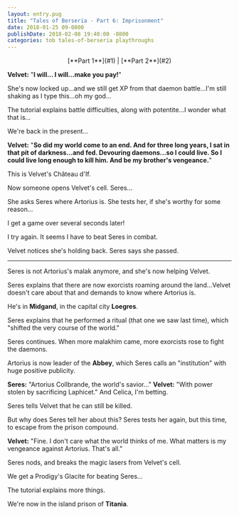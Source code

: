 ```yaml
---
layout: entry.pug
title: "Tales of Berseria - Part 6: Imprisonment"
date: 2018-01-25 09-0800
publishDate: 2018-02-08 19:40:00 -0800
categories: tob tales-of-berseria playthroughs
---
```


<p style="text-align: center;">[**Part 1**](#1) | [**Part 2**](#2)</p>

<a name="1"></a>

**Velvet:** "**I will... I will...make you pay!**"

She's now locked up...and we still get XP from that daemon battle...I'm still shaking as I type this...oh my god...

The tutorial explains battle difficulties, along with potentite...I wonder what that is...

We're back in the present...

**Velvet:** "**So did my world come to an end. And for three long years, I sat in that pit of darkness...and fed. Devouring daemons...so I could live. So I could live long enough to kill him. And be my brother's vengeance.**"

This is Velvet's Château d'If.

Now someone opens Velvet's cell. Seres...

She asks Seres where Artorius is. She tests her, if she's worthy for some reason...

I get a game over several seconds later!

I try again. It seems I have to beat Seres in combat.

Velvet notices she's holding back. Seres says she passed.

<a name="2"></a>

---

Seres is not Artorius's malak anymore, and she's now helping Velvet.

Seres explains that there are now exorcists roaming around the land...Velvet doesn't care about that and demands to know where Artorius is.

He's in **Midgand**, in the capital city **Loegres**.

Seres explains that he performed a ritual (that one we saw last time), which "shifted the very course of the world."

Seres continues. When more malakhim came, more exorcists rose to fight the daemons.

Artorius is now leader of the **Abbey**, which Seres calls an "institution" with huge positive publicity.

**Seres:** "Artorius Collbrande, the world's savior..."
**Velvet:** "With power stolen by sacrificing Laphicet." And Celica, I'm betting.

Seres tells Velvet that he can still be killed.

But why does Seres tell her about this? Seres tests her again, but this time, to escape from the prison compound.

**Velvet:** "Fine. I don't care what the world thinks of me. What matters is my vengeance against Artorius. That's all."

Seres nods, and breaks the magic lasers from Velvet's cell.

We get a Prodigy's Glacite for beating Seres...

The tutorial explains more things.

We're now in the island prison of **Titania**.